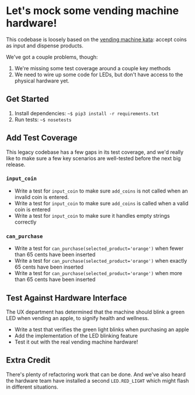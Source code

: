 # Let's mock some vending machine hardware!

This codebase is loosely based on the [vending machine kata](https://github.com/guyroyse/vending-machine-kata): accept coins as input and dispense products.

We've got a couple problems, though:

1. We're missing some test coverage around a couple key methods
2. We need to wire up some code for LEDs, but don't have access to the physical hardware yet.

## Get Started

1. Install dependencies: `~$ pip3 install -r requirements.txt`
2. Run tests: `~$ nosetests`

## Add Test Coverage

This legacy codebase has a few gaps in its test coverage, and we'd really like to make sure a few key scenarios are well-tested before the next big release.

### `input_coin`

- Write a test for `input_coin` to make sure `add_coins` is not called when an invalid coin is entered.
- Write a test for `input_coin` to make sure `add_coins` is called when a valid coin is entered
- Write a test for `input_coin` to make sure it handles empty strings correctly


### `can_purchase`

- Write a test for `can_purchase(selected_product='orange')` when fewer than 65 cents have been inserted
- Write a test for `can_purchase(selected_product='orange')` when exactly 65 cents have been inserted
- Write a test for `can_purchase(selected_product='orange')` when more than 65 cents have been inserted

## Test Against Hardware Interface

The UX department has determined that the machine should blink a green LED when vending an apple, to signify health and wellness.

- Write a test that verifies the green light blinks when purchasing an apple
- Add the implementation of the LED blinking feature
- Test it out with the real vending machine hardware!

## Extra Credit

There's plenty of refactoring work that can be done. And we've also heard the hardware team have installed a second `LED.RED_LIGHT` which might flash in different situations.
